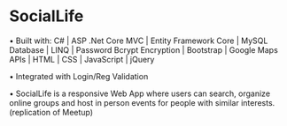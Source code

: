 # SocialLife

•  Built with: C# | ASP .Net Core MVC | Entity Framework Core | MySQL Database | LINQ | Password Bcrypt Encryption | Bootstrap | Google Maps APIs | HTML | CSS | JavaScript | jQuery 

• Integrated with Login/Reg Validation 

•  SocialLife is a responsive Web App where users can search, organize online groups and host in person events for people with similar interests. (replication of Meetup)


